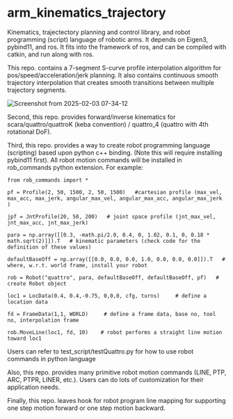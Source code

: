 # arm_kinematics_trajectory
Kinematics, trajectectory planning and control library, and robot programming (script) language of robotic arms. It
depends on Eigen3, pybind11, and ros. It fits into the framework of ros, and can be compiled with catkin, and run along
with ros.

This repo. contains a 7-segment S-curve profile interpolation algorithm for pos/speed/acceleration/jerk planning.
It also contains continuous smooth trajectory interpolation that creates smooth transitions between multiple
trajectory segments.

![Screenshot from 2025-02-03 07-34-12](https://github.com/user-attachments/assets/b2073038-814c-4f3c-a8f6-55845c33fbd1)


Second, this repo. provides forward/inverse kinematics for scara/quattro/quattroK (keba convention) / quattro_4 (quattro
with 4th rotational DoF).

Third, this repo. provides a way to create robot programming language (scripting) based upon python c++ binding. (Note
this will require installing pybind11 first). All robot motion commands will be installed in rob_commands  python extension.
For example:

    from rob_commands import *

    pf = Profile(2, 50, 1500, 2, 50, 1500)   #cartesian profile (max_vel, max_acc, max_jerk, angular_max_vel, angular_max_acc, angular_max_jerk )
    
    jpf = JntProfile(20, 50, 200)   # joint space profile (jnt_max_vel, jnt_max_acc, jnt_max_jerk)

    para = np.array([[0.3, -math.pi/2.0, 0.4, 0, 1.02, 0.1, 0, 0.18 * math.sqrt(2)]]).T   # kinematic parameters (check code for the definition of these values)

    defaultBaseOff = np.array([[0.0, 0.0, 0.0, 1.0, 0.0, 0.0, 0.0]]).T   # where, w.r.t. world frame, install your robot
    
    rob = Robot("quattro", para, defaultBaseOff, defaultBaseOff, pf)   # create Robot object
    
    loc1 = LocData(0.4, 0.4,-0.75, 0,0,0, cfg, turns)     # define a location data
    
    fd = FrameData(1,1, WORLD)     # define a frame data, base no, tool no, interpolation frame
    
    rob.MoveLine(loc1, fd, 10)    # robot performs a straight line motion toward loc1
    
Users can refer to test_script/testQuattro.py for how to use robot commands in python language


Also, this repo. provides many primitive robot motion commands (LINE, PTP, ARC, PTPR, LINER, etc.).
Users can do lots of customization for their application needs.

Finally, this repo. leaves hook for robot program line mapping for supporting  one step motion forward or
one step motion backward.


